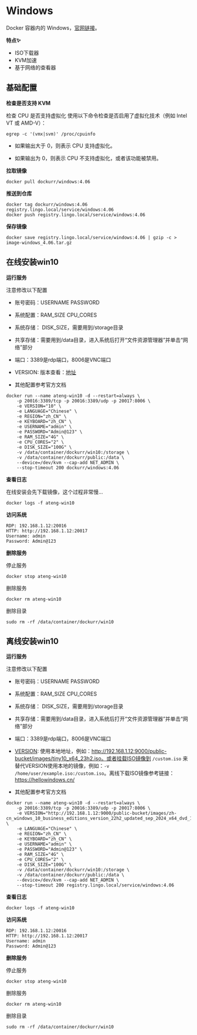 # Windows

Docker 容器内的 Windows，[官网链接](https://github.com/dockur/windows)。

**特点✨**

- ISO下载器
- KVM加速
- 基于网络的查看器



## 基础配置

**检查是否支持 KVM**

检查 CPU 是否支持虚拟化 使用以下命令检查是否启用了虚拟化技术（例如 Intel VT 或 AMD-V）：

```shell
egrep -c '(vmx|svm)' /proc/cpuinfo
```

- 如果输出大于 0，则表示 CPU 支持虚拟化。

- 如果输出为 0，则表示 CPU 不支持虚拟化，或者该功能被禁用。

**拉取镜像**

```shell
docker pull dockurr/windows:4.06
```

**推送到仓库**

```
docker tag dockurr/windows:4.06 registry.lingo.local/service/windows:4.06
docker push registry.lingo.local/service/windows:4.06
```

**保存镜像**

```
docker save registry.lingo.local/service/windows:4.06 | gzip -c > image-windows_4.06.tar.gz
```



## 在线安装win10

**运行服务**

注意修改以下配置

- 账号密码：USERNAME PASSWORD
- 系统配置：RAM_SIZE CPU_CORES
- 系统存储： DISK_SIZE，需要用到/storage目录
- 共享存储：需要用到/data目录，进入系统后打开“文件资源管理器”并单击“网络”部分
- 端口：3389是rdp端口，8006是VNC端口

- VERSION: 版本查看：[地址](https://github.com/dockur/windows?tab=readme-ov-file#how-do-i-select-the-windows-version)
- 其他配置参考官方文档

```shell
docker run --name ateng-win10 -d --restart=always \
    -p 20016:3389/tcp -p 20016:3389/udp -p 20017:8006 \
    -e VERSION="10" \
    -e LANGUAGE="Chinese" \
    -e REGION="zh_CN" \
    -e KEYBOARD="zh_CN" \
    -e USERNAME="admin" \
    -e PASSWORD="Admin@123" \
    -e RAM_SIZE="4G" \
    -e CPU_CORES="2" \
    -e DISK_SIZE="100G" \
    -v /data/container/dockurr/win10:/storage \
    -v /data/container/dockurr/public:/data \
    --device=/dev/kvm --cap-add NET_ADMIN \
    --stop-timeout 200 dockurr/windows:4.06
```

**查看日志**

在线安装会先下载镜像，这个过程非常慢...

```
docker logs -f ateng-win10
```

**访问系统**

```
RDP: 192.168.1.12:20016
HTTP: http://192.168.1.12:20017
Username: admin
Password: Admin@123
```

**删除服务**

停止服务

```
docker stop ateng-win10
```

删除服务

```
docker rm ateng-win10
```

删除目录

```
sudo rm -rf /data/container/dockurr/win10
```



## 离线安装win10

**运行服务**

注意修改以下配置

- 账号密码：USERNAME PASSWORD
- 系统配置：RAM_SIZE CPU_CORES
- 系统存储： DISK_SIZE，需要用到/storage目录
- 共享存储：需要用到/data目录，进入系统后打开“文件资源管理器”并单击“网络”部分
- 端口：3389是rdp端口，8006是VNC端口

- [VERSION](https://github.com/dockur/windows?tab=readme-ov-file#how-do-i-install-a-custom-image): 使用本地地址，例如：http://192.168.1.12:9000/public-bucket/images/tiny10_x64_23h2.iso。或者挂载ISO镜像到 `/custom.iso` 来替代VERSION使用本地的镜像，例如：`-v /home/user/example.iso:/custom.iso`。离线下载ISO镜像参考链接：https://hellowindows.cn/
- 其他配置参考官方文档

```shell
docker run --name ateng-win10 -d --restart=always \
    -p 20016:3389/tcp -p 20016:3389/udp -p 20017:8006 \
    -e VERSION="http://192.168.1.12:9000/public-bucket/images/zh-cn_windows_10_business_editions_version_22h2_updated_sep_2024_x64_dvd_1be03898.iso" \
    -e LANGUAGE="Chinese" \
    -e REGION="zh_CN" \
    -e KEYBOARD="zh_CN" \
    -e USERNAME="admin" \
    -e PASSWORD="Admin@123" \
    -e RAM_SIZE="4G" \
    -e CPU_CORES="2" \
    -e DISK_SIZE="100G" \
    -v /data/container/dockurr/win10:/storage \
    -v /data/container/dockurr/public:/data \
    --device=/dev/kvm --cap-add NET_ADMIN \
    --stop-timeout 200 registry.lingo.local/service/windows:4.06
```

**查看日志**

```
docker logs -f ateng-win10
```

**访问系统**

```
RDP: 192.168.1.12:20016
HTTP: http://192.168.1.12:20017
Username: admin
Password: Admin@123
```

**删除服务**

停止服务

```
docker stop ateng-win10
```

删除服务

```
docker rm ateng-win10
```

删除目录

```
sudo rm -rf /data/container/dockurr/win10
```

